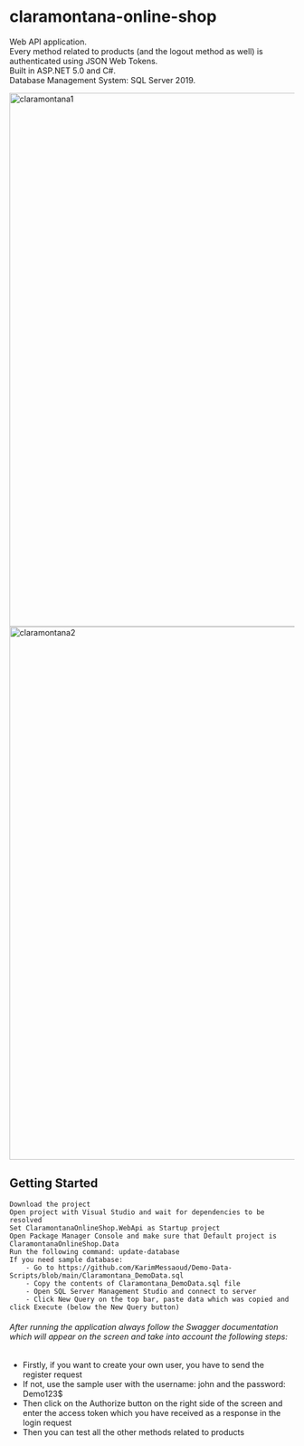 # claramontana-online-shop

Web API application. </br>
Every method related to products (and the logout method as well) is authenticated using JSON Web Tokens.</br>
Built in ASP.NET 5.0 and C#. </br>
Database Management System: SQL Server 2019.


<img width="943" alt="claramontana1" src="https://user-images.githubusercontent.com/50749737/171925223-54ba420f-bfcc-450a-afa9-b7a8fcc3b88d.png">

<img width="942" alt="claramontana2" src="https://user-images.githubusercontent.com/50749737/171926046-be605475-a1c1-4755-8ce6-43af4018ec47.png">

<h2>Getting Started</h2>

    Download the project
    Open project with Visual Studio and wait for dependencies to be resolved
    Set ClaramontanaOnlineShop.WebApi as Startup project
    Open Package Manager Console and make sure that Default project is ClaramontanaOnlineShop.Data
    Run the following command: update-database
    If you need sample database:
        - Go to https://github.com/KarimMessaoud/Demo-Data-Scripts/blob/main/Claramontana_DemoData.sql
        - Copy the contents of Claramontana_DemoData.sql file
        - Open SQL Server Management Studio and connect to server
        - Click New Query on the top bar, paste data which was copied and click Execute (below the New Query button)

<h6>After running the application always follow the Swagger documentation which will appear on the screen and take into account the following steps:</h6>
	<ul>
		<li> Firstly, if you want to create your own user, you have to send the register request</li>
                <li>If not, use the sample user with the username: john and the password: Demo123$</li>
		<li>Then click on the Authorize button on the right side of the screen and enter the access token which you have received as a response in the login request</li>
<li>Then you can test all the other methods related to products</li>
	</ul>
